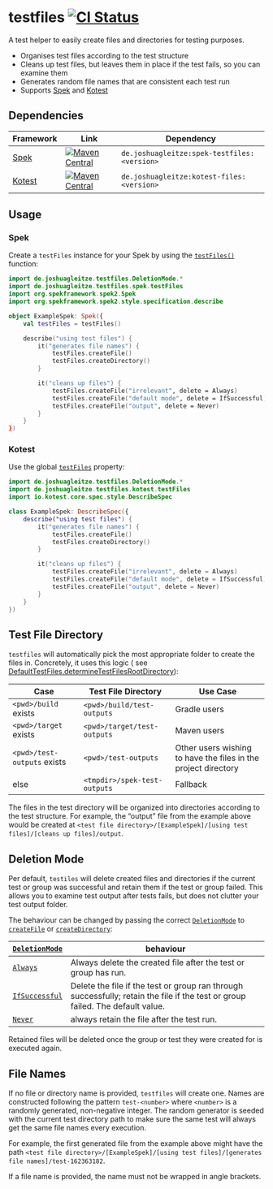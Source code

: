 # testfiles [![CI Status](https://github.com/jGleitz/spek-testfiles/workflows/CI/badge.svg)](https://github.com/jGleitz/spek-testfiles/actions)

A test helper to easily create files and directories for testing purposes.

* Organises test files according to the test structure
* Cleans up test files, but leaves them in place if the test fails, so you can examine them
* Generates random file names that are consistent each test run
* Supports [Spek](https://www.spekframework.org/) and [Kotest](https://kotest.io/)

## Dependencies

Framework | Link | Dependency
--- | --- | ---
[Spek](https://www.spekframework.org/) |  [![Maven Central](https://maven-badges.herokuapp.com/maven-central/de.joshuagleitze/spek-testfiles/badge.svg)](https://maven-badges.herokuapp.com/maven-central/de.joshuagleitze/spek-testfiles) | `de.joshuagleitze:spek-testfiles:<version>`
[Kotest](https://kotest.io/) | [![Maven Central](https://maven-badges.herokuapp.com/maven-central/de.joshuagleitze/kotest-files/badge.svg)](https://maven-badges.herokuapp.com/maven-central/de.joshuagleitze/kotest-files) | `de.joshuagleitze:kotest-files:<version>`

## Usage

### Spek

Create a `testFiles` instance for your Spek by using
the  [`testFiles()`](https://jgleitz.github.io/testfiles/testfiles/de.joshuagleitze.testfiles.spek/test-files.html) function:

```kotlin
import de.joshuagleitze.testfiles.DeletionMode.*
import de.joshuagleitze.testfiles.spek.testFiles
import org.spekframework.spek2.Spek
import org.spekframework.spek2.style.specification.describe

object ExampleSpek: Spek({
	val testFiles = testFiles()

	describe("using test files") {
		it("generates file names") {
			testFiles.createFile()
			testFiles.createDirectory()
		}

		it("cleans up files") {
			testFiles.createFile("irrelevant", delete = Always)
			testFiles.createFile("default mode", delete = IfSuccessful)
			testFiles.createFile("output", delete = Never)
		}
	}
})

```

### Kotest

Use the global [`testFiles`](https://jgleitz.github.io/testfiles/testfiles/de.joshuagleitze.testfiles.kotest/test-files.html) property:

```kotlin
import de.joshuagleitze.testfiles.DeletionMode.*
import de.joshuagleitze.testfiles.kotest.testFiles
import io.kotest.core.spec.style.DescribeSpec

class ExampleSpek: DescribeSpec({
	describe("using test files") {
		it("generates file names") {
			testFiles.createFile()
			testFiles.createDirectory()
		}

		it("cleans up files") {
			testFiles.createFile("irrelevant", delete = Always)
			testFiles.createFile("default mode", delete = IfSuccessful)
			testFiles.createFile("output", delete = Never)
		}
	}
})
```

## Test File Directory

`testfiles` will automatically pick the most appropriate folder to create the files in. Concretely, it uses this logic (
see [DefaultTestFiles.determineTestFilesRootDirectory](https://jgleitz.github.io/testfiles/testfiles/de.joshuagleitze.testfiles/-default-test-files/-companion/determine-test-files-root-directory.html)):

Case | Test File Directory | Use Case
--- | --- | ---
`<pwd>/build` exists | `<pwd>/build/test-outputs` | Gradle users
`<pwd>/target` exists | `<pwd>/target/test-outputs` | Maven users
`<pwd>/test-outputs` exists | `<pwd>/test-outputs` | Other users wishing to have the files in the project directory
else | `<tmpdir>/spek-test-outputs` | Fallback 

The files in the test directory will be organized into directories according to the test structure.
For example, the “output” file from the example above would be created at `<test file directory>/[ExampleSpek]/[using test files]/[cleans up files]/output`. 

## Deletion Mode

Per default, `testiles` will delete created files and directories if the current test or group was successful and retain them if the test or
group failed. This allows you to examine test output after tests fails, but does not clutter your test output folder.

The behaviour can be changed by passing the
correct [`DeletionMode`](https://jgleitz.github.io/testfiles/testfiles/de.joshuagleitze.testfiles/-deletion-mode/index.html)
to [`createFile`](https://jgleitz.github.io/testfiles/testfiles/de.joshuagleitze.testfiles/-test-files/create-file.html)
or [`createDirectory`](https://jgleitz.github.io/testfiles/testfiles/de.joshuagleitze.testfiles/-test-files/create-directory.html):

[`DeletionMode`](https://jgleitz.github.io/testfiles/testfiles/de.joshuagleitze.testfiles/-deletion-mode/index.html) | behaviour
--- | ---
[`Always`](https://jgleitz.github.io/testfiles/testfiles/de.joshuagleitze.testfiles/-deletion-mode/-always/index.html) | Always delete the created file after the test or group has run.
[`IfSuccessful`](https://jgleitz.github.io/testfiles/testfiles/de.joshuagleitze.testfiles/-deletion-mode/-if-successful/index.html) | Delete the file if the test or group ran through successfully; retain the file if the test or group failed. The default value.
[`Never`](https://jgleitz.github.io/testfiles/testfiles/de.joshuagleitze.testfiles/-deletion-mode/-never/index.html) | always retain the file after the test run.

Retained files will be deleted once the group or test they were created for is executed again.

## File Names

If no file or directory name is provided, `testfiles` will create one. Names are constructed following the pattern `test-<number>`
where `<number>` is a randomly generated, non-negative integer. The random generator is seeded with the current test directory path to make
sure the same test will always get the same file names every execution.

For example, the first generated file from the example above might have the
path `<test file directory>/[ExampleSpek]/[using test files]/[generates file names]/test-162363182`.

If a file name is provided, the name must not be wrapped in angle brackets.

